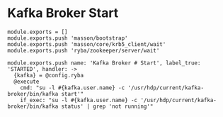 
# Kafka Broker Start

    module.exports = []
    module.exports.push 'masson/bootstrap'
    module.exports.push 'masson/core/krb5_client/wait'
    module.exports.push 'ryba/zookeeper/server/wait'

    module.exports.push name: 'Kafka Broker # Start', label_true: 'STARTED', handler: ->
      {kafka} = @config.ryba
      @execute
        cmd: "su -l #{kafka.user.name} -c '/usr/hdp/current/kafka-broker/bin/kafka start'"
        if_exec: "su -l #{kafka.user.name} -c '/usr/hdp/current/kafka-broker/bin/kafka status' | grep 'not running'"
